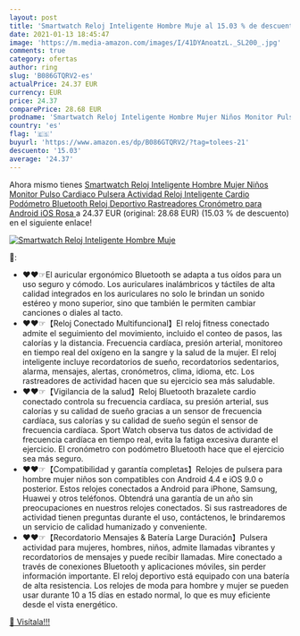 ```yaml
---
layout: post
title: 'Smartwatch Reloj Inteligente Hombre Muje al 15.03 % de descuento'
date: 2021-01-13 18:45:47
image: 'https://m.media-amazon.com/images/I/41DYAnoatzL._SL200_.jpg'
comments: true
category: ofertas
author: ring
slug: 'B086GTQRV2-es'
actualPrice: 24.37 EUR
currency: EUR
price: 24.37
comparePrice: 28.68 EUR
prodname: 'Smartwatch Reloj Inteligente Hombre Mujer Niños Monitor Pulso Cardiaco Pulsera Actividad Reloj Inteligente Cardio Podómetro Bluetooth Reloj Deportivo Rastreadores Cronómetro para Android iOS Rosa '
country: 'es'
flag: '🇪🇸'
buyurl: 'https://www.amazon.es/dp/B086GTQRV2/?tag=tolees-21'
descuento: '15.03'
average: '24.37'
---
```


Ahora mismo tienes [Smartwatch Reloj Inteligente Hombre Mujer Niños Monitor Pulso Cardiaco Pulsera Actividad Reloj Inteligente Cardio Podómetro Bluetooth Reloj Deportivo Rastreadores Cronómetro para Android iOS Rosa ](https://www.amazon.es/dp/B086GTQRV2/?tag=tolees-21) a 24.37 EUR (original: 28.68 EUR) (15.03 %  de descuento) en el siguiente enlace!

[![Smartwatch Reloj Inteligente Hombre Muje](https://m.media-amazon.com/images/I/41DYAnoatzL._SL200_.jpg)](https://www.amazon.es/dp/B086GTQRV2/?tag=tolees-21)

🔎:

- ❤❤☞El auricular ergonómico Bluetooth se adapta a tus oídos para un uso seguro y cómodo. Los auriculares inalámbricos y táctiles de alta calidad integrados en los auriculares no solo le brindan un sonido estéreo y mono superior, sino que también le permiten cambiar canciones o diales al tacto.
- ❤❤☞【Reloj Conectado Multifuncional】El reloj fitness conectado admite el seguimiento del movimiento, incluido el conteo de pasos, las calorías y la distancia. Frecuencia cardíaca, presión arterial, monitoreo en tiempo real del oxígeno en la sangre y la salud de la mujer. El reloj inteligente incluye recordatorios de sueño, recordatorios sedentarios, alarma, mensajes, alertas, cronómetros, clima, idioma, etc. Los rastreadores de actividad hacen que su ejercicio sea más saludable.
- ❤❤☞【Vigilancia de la salud】Reloj Bluetooth brazalete cardio conectado controla su frecuencia cardíaca, su presión arterial, sus calorías y su calidad de sueño gracias a un sensor de frecuencia cardíaca, sus calorías y su calidad de sueño según el sensor de frecuencia cardíaca. Sport Watch observa tus datos de actividad de frecuencia cardíaca en tiempo real, evita la fatiga excesiva durante el ejercicio. El cronómetro con podómetro Bluetooth hace que el ejercicio sea más seguro.
- ❤❤☞【Compatibilidad y garantía completas】Relojes de pulsera para hombre mujer niños son compatibles con Android 4.4 e iOS 9.0 o posterior. Estos relojes conectados a Android para iPhone, Samsung, Huawei y otros teléfonos. Obtendrá una garantía de un año sin preocupaciones en nuestros relojes conectados. Si sus rastreadores de actividad tienen preguntas durante el uso, contáctenos, le brindaremos un servicio de calidad humanizado y conveniente.
- ❤❤☞【Recordatorio Mensajes & Batería Large Duración】Pulsera actividad para mujeres, hombres, niños, admite llamadas vibrantes y recordatorios de mensajes y puede recibir llamadas. Mire conectado a través de conexiones Bluetooth y aplicaciones móviles, sin perder información importante. El reloj deportivo está equipado con una batería de alta resistencia. Los relojes de moda para hombre y mujer se pueden usar durante 10 a 15 días en estado normal, lo que es muy eficiente desde el vista energético.

[🛒 Visítala!!!](https://www.amazon.es/dp/B086GTQRV2/?tag=tolees-21)
